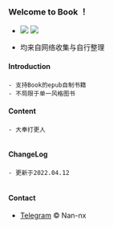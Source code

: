 ### Welcome to Book ！

 * <p align="left">
 	<img src='https://img.shields.io/badge/Book-v1.0-blue'>  <img src='https://img.shields.io/badge/by-Nan--nx-green'>
 	 </p>
 
 
 * 均来自网络收集与自行整理


 #### Introduction
  ```
  - 支持Book的epub自制书籍
  - 不局限于单一风格图书
  ```
  
 #### Content
  ```	
  - 大奉打更人
 	
  ```
 #### ChangeLog
  
  ```	
  - 更新于2022.04.12
 	
  ```


 #### Contact

  - [Telegram](https://t.me/Nan_nx) © Nan-nx
 
 
 
